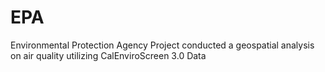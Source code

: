 # EPA
Environmental Protection Agency Project
conducted a geospatial analysis on air quality utilizing CalEnviroScreen 3.0 Data
